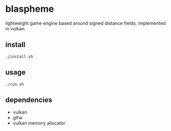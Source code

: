 # blaspheme

lightweight game engine based around signed distance fields. implemented in vulkan.

## install
`./install.sh`


## usage

`./run.sh`

## dependencies
* vulkan
* glfw
* vulkan memory allocator 

